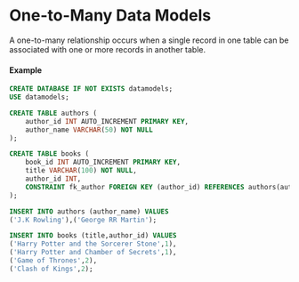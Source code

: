 # One-to-Many Data Models

A one-to-many relationship occurs when a single record in one table can be associated with one or more records in another table.

#### Example

```sql
CREATE DATABASE IF NOT EXISTS datamodels;
USE datamodels;

CREATE TABLE authors (
    author_id INT AUTO_INCREMENT PRIMARY KEY,
    author_name VARCHAR(50) NOT NULL
);

CREATE TABLE books (
    book_id INT AUTO_INCREMENT PRIMARY KEY,
    title VARCHAR(100) NOT NULL,
    author_id INT,
    CONSTRAINT fk_author FOREIGN KEY (author_id) REFERENCES authors(author_id)
);

INSERT INTO authors (author_name) VALUES 
('J.K Rowling'),('George RR Martin');

INSERT INTO books (title,author_id) VALUES
('Harry Potter and the Sorcerer Stone',1),
('Harry Potter and Chamber of Secrets',1),
('Game of Thrones',2),
('Clash of Kings',2);
```